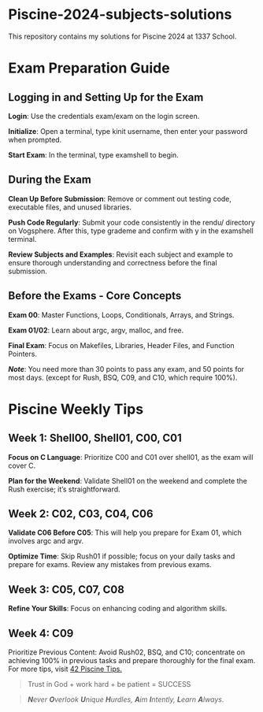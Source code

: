 # Piscine-2024-subjects-solutions
This repository contains my solutions for Piscine 2024 at 1337 School.

# Exam Preparation Guide

## Logging in and Setting Up for the Exam
__Login__: Use the credentials exam/exam on the login screen.

__Initialize__: Open a terminal, type kinit username, then enter your password when prompted.

__Start Exam__: In the terminal, type examshell to begin.
## During the Exam

**Clean Up Before Submission**: Remove or comment out testing code, executable files, and unused libraries.

**Push Code Regularly**: Submit your code consistently in the rendu/ directory on Vogsphere. After this, type grademe and confirm with y in the examshell terminal.

**Review Subjects and Examples**: Revisit each subject and example to ensure thorough understanding and correctness before the final submission.
## Before the Exams - Core Concepts

**Exam 00**: Master Functions, Loops, Conditionals, Arrays, and Strings.

**Exam 01/02**: Learn about argc, argv, malloc, and free.

**Final Exam**: Focus on Makefiles, Libraries, Header Files, and Function Pointers.

**_Note_**: You need more than 30 points to pass any exam, and 50 points for most days. (except for Rush, BSQ, C09, and C10, which require 100%).

# Piscine Weekly Tips

## Week 1: Shell00, Shell01, C00, C01

**Focus on C Language**: Prioritize C00 and C01 over shell01, as the exam will cover C.

**Plan for the Weekend**: Validate Shell01 on the weekend and complete the Rush exercise; it’s straightforward.

## Week 2: C02, C03, C04, C06

**Validate C06 Before C05**: This will help you prepare for Exam 01, which involves argc and argv.

**Optimize Time**: Skip Rush01 if possible; focus on your daily tasks and prepare for exams. Review any mistakes from previous exams.

## Week 3: C05, C07, C08

**Refine Your Skills**: Focus on enhancing coding and algorithm skills.

## Week 4: C09
Prioritize Previous Content: Avoid Rush02, BSQ, and C10; concentrate on achieving 100% in previous tasks and prepare thoroughly for the final exam.
For more tips, visit [42 Piscine Tips.
](https://www.42.us.org/top-21-tips-surviving-42-piscine-basic-training/)
> Trust in God + work hard + be patient = SUCCESS

> _**N**ever **O**verlook **U**nique **H**urdles, **A**im **I**ntently, **L**earn **A**lways._
